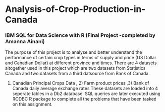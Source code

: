 # Analysis-of-Crop-Production-in-Canada
### IBM SQL for Data Science with R (Final Project -completed by Amanna Ainani)
The purpose of this project is to analyse and better understand the performance of certain crop types 
in terms of supply and price (US Dollar and Canadian Dollar) at different province and times.
There are 4 datasets altogether used in this project which are two datasets from Statistics Canada and two datasets from a third datsource from Bank of Canada: 
1) Canadian Principal Crops Data , 2) Farm product prices ,3) Bank of Canada daily average exchange rates
These datasets are loaded into 4 seperate tables in a Db2 database. SQL queries are later executed using RODBC R package to complete all the problems
that have been tasked on this assignment. 
